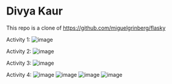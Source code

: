 # Divya Kaur
This repo is a clone of https://github.com/miguelgrinberg/flasky

Activity 1:
![image](https://github.com/divyaK15/ECE444-F2023-Lab1/assets/42633377/baa5c815-59e5-46e4-ba72-84abfe13b9c0)

Activity 2:
![image](https://github.com/divyaK15/ECE444-F2023-Lab1/assets/42633377/e2a5e6f8-c022-4075-a8be-7dbdd184ecb0)

Activity 3:
![image](https://github.com/divyaK15/ECE444-F2023-Lab1/assets/42633377/2ab1d172-95ce-41d2-9c72-fecf7b7f87ef)

Activity 4:
![image](https://github.com/divyaK15/ECE444-F2023-Lab1/assets/42633377/b5479fd5-3f53-43c6-ade8-1666c038db18)
![image](https://github.com/divyaK15/ECE444-F2023-Lab1/assets/42633377/916aa159-546a-40ac-a4ec-d127a05c5d4c)
![image](https://github.com/divyaK15/ECE444-F2023-Lab1/assets/42633377/ffd4bd10-11d9-4d4e-ae58-9b4052f5416d)
![image](https://github.com/divyaK15/ECE444-F2023-Lab1/assets/42633377/48e197f1-6417-439a-a5dc-e9deaaa53d2c)









